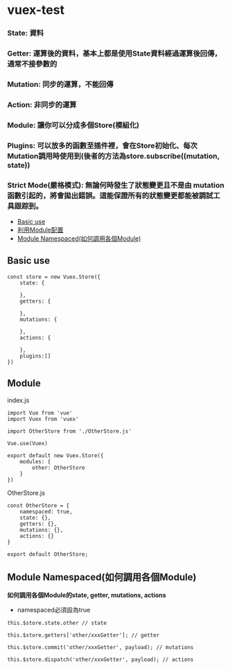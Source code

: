 # vuex-test
### State: 資料
### Getter: 運算後的資料，基本上都是使用State資料經過運算後回傳，通常不接參數的
### Mutation: 同步的運算，不能回傳
### Action: 非同步的運算
### Module: 讓你可以分成多個Store(模組化)
### Plugins: 可以放多的函數至插件裡，會在Store初始化、每次Mutation調用時使用到(後者的方法為store.subscribe((mutation, state))
### Strict Mode(嚴格模式): 無論何時發生了狀態變更且不是由 mutation 函數引起的，將會拋出錯誤。這能保證所有的狀態變更都能被調試工具跟踪到。


*  <a href="#basic-use">Basic use</a>
*  <a href="#利用Module配置">利用Module配置</a>
*  <a href="#module-namespaced如何調用各個module">Module Namespaced(如何調用各個Module)</a>
## Basic use

```
const store = new Vuex.Store({
    state: {

    },
    getters: {
        
    },
    mutations: {
        
    },
    actions: {
        
    },
    plugins:[]
})
```
## Module

index.js
```
import Vue from 'vue'
import Vuex from 'vuex'

import OtherStore from './OtherStore.js'

Vue.use(Vuex)

export default new Vuex.Store({
    modules: {
        other: OtherStore
    }
})
```
OtherStore.js
```
const OtherStore = {
    namespaced: true,
    state: {},
    getters: {},
    mutations: {},
    actions: {}
}

export default OtherStore;
```

## Module Namespaced(如何調用各個Module)
**如何調用各個Module的state, getter, mutations, actions**  
*  namespaced必須設為true
```
this.$store.state.other // state

this.$store.getters['other/xxxGetter']; // getter

this.$store.commit('other/xxxGetter', payload); // mutations

this.$store.dispatch('other/xxxGetter', payload); // actions
```